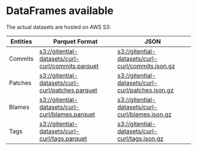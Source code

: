 # DataFrames available

The actual datasets are hosted on AWS S3:

Entities|Parquet Format|JSON
---|---|---
Commits|[s3://gitential-datasets/curl-curl/commits.parquet](https://s3.amazonaws.com/gitential-datasets/curl-curl/commits.parquet)|[s3://gitential-datasets/curl-curl/commits.json.gz](https://s3.amazonaws.com/gitential-datasets/curl-curl/commits.json.gz)
Patches|[s3://gitential-datasets/curl-curl/patches.parquet](https://s3.amazonaws.com/gitential-datasets/curl-curl/patches.parquet)|[s3://gitential-datasets/curl-curl/patches.json.gz](https://s3.amazonaws.com/gitential-datasets/curl-curl/patches.json.gz)
Blames|[s3://gitential-datasets/curl-curl/blames.parquet](https://s3.amazonaws.com/gitential-datasets/curl-curl/blames.parquet)|[s3://gitential-datasets/curl-curl/blames.json.gz](https://s3.amazonaws.com/gitential-datasets/curl-curl/blames.json.gz)
Tags|[s3://gitential-datasets/curl-curl/tags.parquet](https://s3.amazonaws.com/gitential-datasets/curl-curl/tags.parquet)|[s3://gitential-datasets/curl-curl/tags.json.gz](https://s3.amazonaws.com/gitential-datasets/curl-curl/tags.json.gz)
